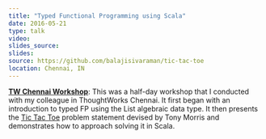 ```yaml
---
title: "Typed Functional Programming using Scala"
date: 2016-05-21
type: talk
video:
slides_source:
slides:
source: https://github.com/balajisivaraman/tic-tac-toe
location: Chennai, IN
---
```


**[TW Chennai
Workshop](https://www.facebook.com/groups/chennaigeeks/permalink/1223952370963133/)**:
This was a half-day workshop that I conducted with my colleague in
ThoughtWorks Chennai. It first began with an introduction to typed FP
using the List algebraic data type. It then presents the [Tic Tac
Toe](https://github.com/tonymorris/fp-course/blob/master/projects/TicTacToe/TicTacToe.markdown)
problem statement devised by Tony Morris and demonstrates how to
approach solving it in Scala.
